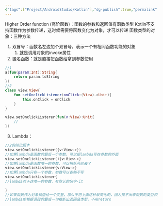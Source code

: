 ```yaml
---
{"tags":["Project/AndroidStudio/Kotlin"],"dg-publish":true,"permalink":"/Project/AndroidStudio/Kotlin的Lambda/","dgPassFrontmatter":true}
---
```


Higher Order function (高阶函数)：函数的参数和返回值有函数类型
Kotlin不支持函数作为参数传递，这时候需要将函数变化为对象，才可以传递
函数类型的对象：三种方法
1. 双冒号：函数名左边加个双冒号，表示一个有相同函数功能的对象
	1.  就是调用对象的invoke属性
2. 匿名函数：就是直接把函数给拿到参数使用
```kotlin
//1
a(fun(param:Int):String{
	return param.toString
})
//2
class view:View{
	fun setOnclickListener(onClick:(View)->Unit){
		this.onClick = onClick
	}
}

view.setOnclickListerer(fun(v:View):Unit{
	//
})
```
3. Lambda：
```kotlin
//2的简化版本
view.setOnclickListener({v:View->})
//如果lambda是函数的最后一个参数，可以把lambda写在参数的外面
view.setOnclickListener(){v:View->}
//如果lambda是函数唯一的参数，可以把括号给去了
view.setOnclickListener{v:View->}
//如果lambda只有一个参数，参数可以省略不写
view.setOnclickListener{
//lambda对于这唯一的参数，有默认的名字-it

}
//如果函数作为对象赋值给一个变量，那么不用上面这种最简化的，因为推不出来函数的类型和返回值
//lambda能根据语段的最后一句推断出返回值类型，不用return
```
